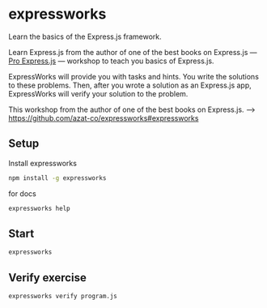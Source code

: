 # expressworks

Learn the basics of the Express.js framework.



Learn Express.js from the author of one of the best books on Express.js — [Pro Express.js](http://proexpressjs.com/) — workshop to teach you basics of Express.js.

ExpressWorks will provide you with tasks and hints. You write the solutions to these problems. Then, after you wrote a solution as an Express.js app, ExpressWorks will verify your solution to the problem.

This workshop from the author of one of the best books on Express.js. --> 
https://github.com/azat-co/expressworks#expressworks

## Setup

Install expressworks
```bash
npm install -g expressworks
```

for docs

```bash
expressworks help
```

## Start

```bash
expressworks
```

## Verify exercise

```bash
expressworks verify program.js
```
